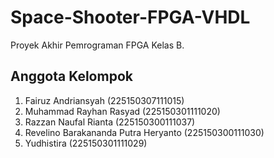 # Space-Shooter-FPGA-VHDL
Proyek Akhir Pemrograman FPGA Kelas B. 

## Anggota Kelompok
1. Fairuz Andriansyah (225150307111015) 
2. Muhammad Rayhan Rasyad (225150301111020)
3. Razzan Naufal Rianta (225150300111037)
4. Revelino Barakananda Putra Heryanto (225150300111030)
5. Yudhistira (225150301111029)

